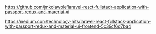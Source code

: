 https://github.com/jmkolawole/laravel-react-fullstack-application-with-passport-redux-and-material-ui


https://medium.com/technology-hits/laravel-react-fullstack-application-with-passport-redux-and-material-ui-frontend-5c39cf6d7ba4